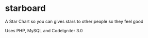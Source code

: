 # starboard
A Star Chart so you can gives stars to other people so they feel good

Uses PHP, MySQL and CodeIgniter 3.0
